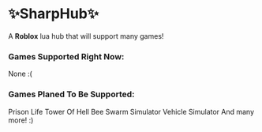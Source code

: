 # ✨SharpHub✨
A **Roblox** lua hub that will support many games!
### Games Supported Right Now:
None :(
### Games Planed To Be Supported:
Prison Life
Tower Of Hell
Bee Swarm Simulator
Vehicle Simulator
And many more! :)
